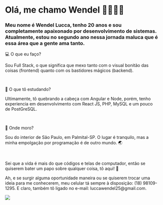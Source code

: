 ### <h1>Olá, me chamo Wendel 👋👨🏼‍💻</h1>

<h3>Meu nome é Wendel Lucca, tenho 20 anos e sou completamente apaixonado por desenvolvimento de sistemas. Atualmente, estou no segundo ano nessa jornada maluca que é essa área que a gente ama tanto.</h3>

<p>💻 O que eu faço?</p>
<p>Sou Full Stack, o que significa que mexo tanto com o visual bonitão das coisas (frontend) quanto com os bastidores mágicos (backend).</p><br>


<p>🚀 O que tô estudando?</p>
<p>Ultimamente, tô quebrando a cabeça com Angular e Node, porém, tenho experiencia em desenvolvimento com React JS, PHP, MySQL e um pouco de PostGreSQL.</p><br>


<p>📍 Onde moro?</p>
<p>Sou do interior de São Paulo, em Palmital-SP. O lugar é tranquilo, mas a minha empolgação por programação é de outro mundo. 🌏</p><br>


<p>Sei que a vida é mais do que códigos e telas de computador, então se quiserem bater um papo sobre qualquer coisa, tô aqui! 🌟</p>

<div>
  <p>Ah, e se surgir alguma oportunidade maneira ou se quiserem trocar uma ideia para me conhecerem, meu celular tá sempre à disposição: (18) 98109-1295. E claro, também tô ligado no e-mail: luccawendel25@gmail.com.</p>

  <a href="https://www.linkedin.com/in/wendel-l-1353b3205" target="_blank"><img src="https://img.shields.io/badge/-LinkedIn-%230077B5?style=for-the-badge&logo=linkedin&logoColor=white" target="_blank"></a> 
</div>
